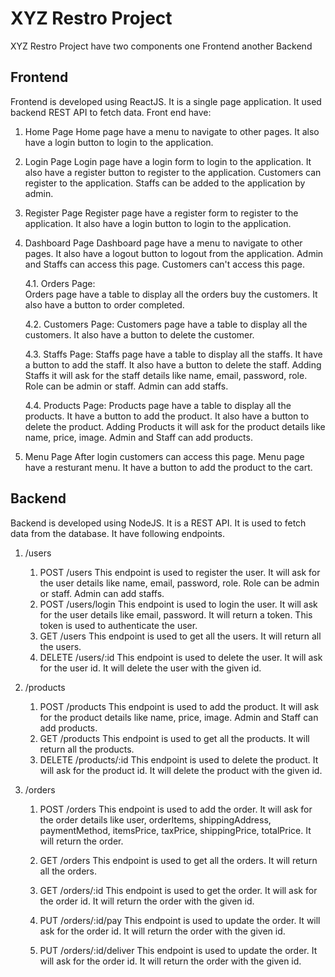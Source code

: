 # XYZ Restro Project
XYZ Restro Project have two components one Frontend another Backend

## Frontend
Frontend is developed using ReactJS. It is a single page application. It used backend REST API to fetch data. Front end have:

1. Home Page
   Home page have a menu to navigate to other pages. It also have a login button to login to the application.

2. Login Page
    Login page have a login form to login to the application. It also have a register button to register to the application.
    Customers can register to the application. Staffs can be added to the application by admin.

3. Register Page
    Register page have a register form to register to the application. It also have a login button to login to the application.

4. Dashboard Page
    Dashboard page have a menu to navigate to other pages. It also have a logout button to logout from the application. Admin and
    Staffs can access this page. Customers can't access this page.
    
    4.1. Orders Page:    
         Orders page have a table to display all the orders buy the customers. It also have a button to order completed.

    4.2. Customers Page:
         Customers page have a table to display all the customers. It also have a button to delete the customer.

    4.3. Staffs Page:
        Staffs page have a table to display all the staffs. It have a button to add the staff. It also have a button to delete the staff.
        Adding Staffs it will ask for the staff details like name, email, password, role. Role can be admin or staff. Admin can add staffs.

    4.4. Products Page:
        Products page have a table to display all the products. It have a button to add the product. It also have a button to delete the product. Adding Products it will ask for the product details like name, price, image. Admin and Staff can add products.

5. Menu Page
   After login customers can access this page. Menu page have a resturant menu. It have a button to add the product to the cart.


## Backend
Backend is developed using NodeJS. It is a REST API. It is used to fetch data from the database. It have following endpoints.

1. /users
    1. POST /users
        This endpoint is used to register the user. It will ask for the user details like name, email, password, role. Role can be admin or staff. Admin can add staffs. 
    2. POST /users/login
        This endpoint is used to login the user. It will ask for the user details like email, password. It will return a token. This token is used to authenticate the user.
    3. GET /users
        This endpoint is used to get all the users. It will return all the users.
    4. DELETE /users/:id
        This endpoint is used to delete the user. It will ask for the user id. It will delete the user with the given id.

2. /products
    1. POST /products
        This endpoint is used to add the product. It will ask for the product details like name, price, image. Admin and Staff can add products.
    2. GET /products
        This endpoint is used to get all the products. It will return all the products.
    3. DELETE /products/:id
        This endpoint is used to delete the product. It will ask for the product id. It will delete the product with the given id.

3. /orders
    1. POST /orders
        This endpoint is used to add the order. It will ask for the order details like user, orderItems, shippingAddress, paymentMethod, itemsPrice, taxPrice, shippingPrice, totalPrice. It will return the order.

    2. GET /orders
        This endpoint is used to get all the orders. It will return all the orders.

    3. GET /orders/:id
        This endpoint is used to get the order. It will ask for the order id. It will return the order with the given id.

    4. PUT /orders/:id/pay
        This endpoint is used to update the order. It will ask for the order id. It will return the order with the given id.
        
    5. PUT /orders/:id/deliver
        This endpoint is used to update the order. It will ask for the order id. It will return the order with the given id.        

